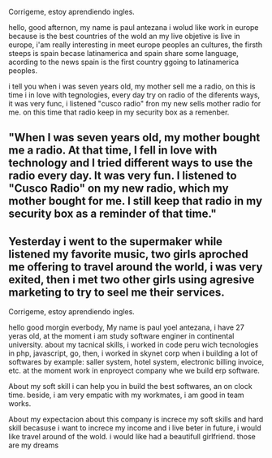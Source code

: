Corrigeme, estoy aprendiendo ingles.

hello, good afternon, my name is paul antezana i wolud like work in europe because is the best countries of the wold an my live objetive is live in europe, i'am really interesting in meet europe peoples an cultures, the firsth steeps is spain becase latinamerica and spain share some language, acording to the news spain is the first country ggoing to latinamerica peoples.

i tell you when i was seven years old, my mother sell me a radio, on this is time i in love with tegnologies, every day try on radio of the diferents ways, it was very func, i listened "cusco radio" fron my new sells mother radio for me. on this time that radio keep in my security box as a remenber.

"When I was seven years old, my mother bought me a radio. At that time, I fell in love with technology and I tried different ways to use the radio every day. It was very fun. I listened to "Cusco Radio" on my new radio, which my mother bought for me. I still keep that radio in my security box as a reminder of that time."
--
Yesterday i went to the supermaker while listened my favorite music, two girls aproched me offering to travel around the world, i was very exited, then i met two other girls using agresive marketing to try to seel me their services.
--

Corrigeme, estoy aprendiendo ingles.

hello good morgin everbody, My name is paul yoel antezana, i have 27 yeras old, at the moment i am study software enginer in continental university. about my tacnical skills, i worked in code peru wich tecnologies in php, javascript, go, then, i worked in skynet corp when i building a lot of softwares by example: saller system, hotel system, electronic billing invoice, etc. at the moment work in enproyect company whe we build erp software. 

About my soft skill i can help you in build the best softwares, an on clock time. beside, i am very empatic with my workmates, i am good in team works.

About my expectacion about this company is increce my soft skills and hard skill becasuse  i want to increce my income and i live beter in future, i would like travel around of the wold. i would like had a beautifull girlfriend. those are my dreams